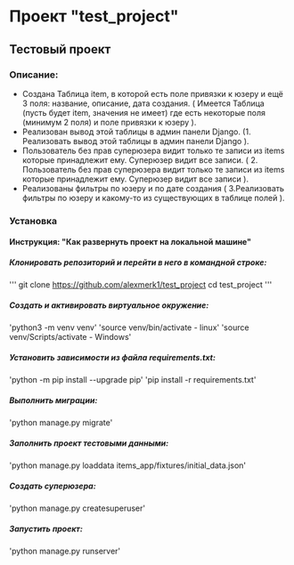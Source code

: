 # Проект "test_project"
## Тестовый проект

### Описание:
- Создана Таблица item, в которой есть поле привязки к юзеру и ещё 3 поля: название, описание, дата создания. ( Имеется Таблица (пусть будет item, значения не имеет) где есть некоторые поля (минимум 2 поля) и поле привязки к юзеру ).
- Реализован вывод этой таблицы в админ панели Django. (1. Реализовать вывод этой таблицы в админ панели Django ).
- Пользователь без прав суперюзера видит только те записи из items которые принадлежит ему. Суперюзер видит все записи. ( 2. Пользователь без прав суперюзера видит только те записи из items которые принадлежит ему. Суперюзер видит все записи ).
- Реализованы фильтры по юзеру и по дате создания ( 3.Реализовать фильтры по юзеру и какому-то из существующих в таблице полей ).

### Установка
#### Инструкция: "Как развернуть проект на локальной машине"

##### Клонировать репозиторий и перейти в него в командной строке:

''' git clone https://github.com/alexmerk1/test_project
cd test_project '''

##### Cоздать и активировать виртуальное окружение:

'python3 -m venv venv'
'source venv/bin/activate - linux'
'source venv/Scripts/activate - Windows'

##### Установить зависимости из файла requirements.txt:

'python -m pip install --upgrade pip'
'pip install -r requirements.txt'

##### Выполнить миграции:

'python manage.py migrate'

##### Заполнить проект тестовыми данными:

'python manage.py loaddata items_app/fixtures/initial_data.json'

##### Создать суперюзера:

'python manage.py createsuperuser'

##### Запустить проект:

'python manage.py runserver'
